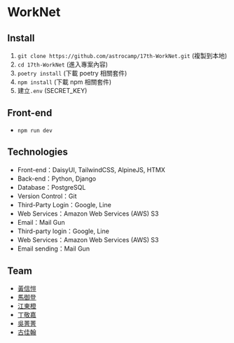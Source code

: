 # WorkNet

## Install

1. `git clone https://github.com/astrocamp/17th-WorkNet.git` (複製到本地)
2. `cd 17th-WorkNet` (進入專案內容)
3. `poetry install` (下載 poetry 相關套件)
4. `npm install` (下載 npm 相關套件)
5. 建立`.env` (SECRET_KEY)

## Front-end

- `npm run dev`

## Technologies

- Front-end：DaisyUI, TailwindCSS, AlpineJS, HTMX
- Back-end：Python, Django
- Database：PostgreSQL
- Version Control：Git
- Third-Party Login：Google, Line
- Web Services：Amazon Web Services (AWS) S3
- Email：Mail Gun
- Third-party login：Google, Line
- Web Services：Amazon Web Services (AWS) S3
- Email sending：Mail Gun

## Team

- [黃信愷](https://github.com/KK-Huang86)
- [馬御登](https://github.com/RDNNNNN)
- [江東橙](https://github.com/DongOrange)
- [丁敬嘉](https://github.com/Ellen9543)
- [吳菁菁](https://github.com/kait-wu)
- [古佳翰](https://github.com/Gujiahan)
